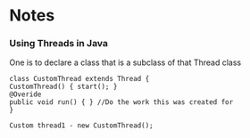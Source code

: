 # Notes

### Using Threads in Java
One is to declare a class that is a subclass of that Thread class
```
class CustomThread extends Thread {
CustomThread() { start(); }
@Overide
public void run() { } //Do the work this was created for
}

Custom thread1 - new CustomThread();
```